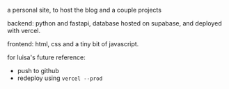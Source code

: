 a personal site, to host the blog and a couple projects 

backend: python and fastapi, database hosted on supabase, and deployed with vercel. 

frontend: html, css and a tiny bit of javascript.

for luisa's future reference:
- push to github
- redeploy using `vercel --prod`